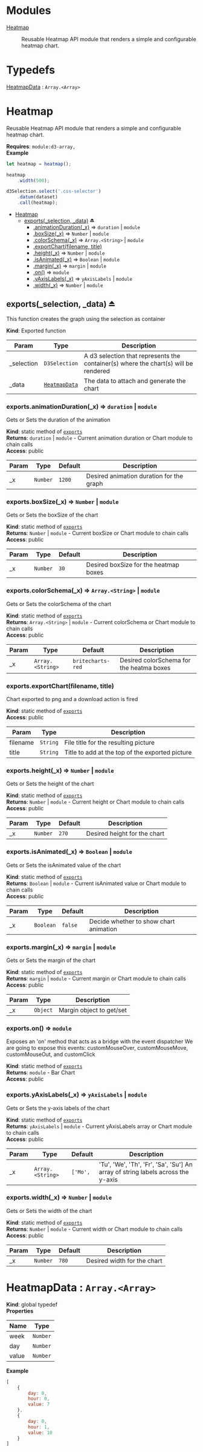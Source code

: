 # Modules

<dl>
<dt><a href="#module_Heatmap">Heatmap</a></dt>
<dd><p>Reusable Heatmap API module that renders a
simple and configurable heatmap chart.</p>
</dd>
</dl>

# Typedefs

<dl>
<dt><a href="#HeatmapData">HeatmapData</a> : <code>Array.&lt;Array&gt;</code></dt>
<dd></dd>
</dl>

<a name="module_Heatmap"></a>

# Heatmap
Reusable Heatmap API module that renders a
simple and configurable heatmap chart.

**Requires**: <code>module:d3-array,</code>  
**Example**  
```js
let heatmap = heatmap();

heatmap
    .width(500);

d3Selection.select('.css-selector')
    .datum(dataset)
    .call(heatmap);
```

* [Heatmap](#module_Heatmap)
    * [exports(_selection, _data)](#exp_module_Heatmap--exports) ⏏
        * [.animationDuration(_x)](#module_Heatmap--exports.animationDuration) ⇒ <code>duration</code> \| <code>module</code>
        * [.boxSize(_x)](#module_Heatmap--exports.boxSize) ⇒ <code>Number</code> \| <code>module</code>
        * [.colorSchema(_x)](#module_Heatmap--exports.colorSchema) ⇒ <code>Array.&lt;String&gt;</code> \| <code>module</code>
        * [.exportChart(filename, title)](#module_Heatmap--exports.exportChart)
        * [.height(_x)](#module_Heatmap--exports.height) ⇒ <code>Number</code> \| <code>module</code>
        * [.isAnimated(_x)](#module_Heatmap--exports.isAnimated) ⇒ <code>Boolean</code> \| <code>module</code>
        * [.margin(_x)](#module_Heatmap--exports.margin) ⇒ <code>margin</code> \| <code>module</code>
        * [.on()](#module_Heatmap--exports.on) ⇒ <code>module</code>
        * [.yAxisLabels(_x)](#module_Heatmap--exports.yAxisLabels) ⇒ <code>yAxisLabels</code> \| <code>module</code>
        * [.width(_x)](#module_Heatmap--exports.width) ⇒ <code>Number</code> \| <code>module</code>

<a name="exp_module_Heatmap--exports"></a>

## exports(_selection, _data) ⏏
This function creates the graph using the selection as container

**Kind**: Exported function  

| Param | Type | Description |
| --- | --- | --- |
| _selection | <code>D3Selection</code> | A d3 selection that represents                                  the container(s) where the chart(s) will be rendered |
| _data | [<code>HeatmapData</code>](#HeatmapData) | The data to attach and generate the chart |

<a name="module_Heatmap--exports.animationDuration"></a>

### exports.animationDuration(_x) ⇒ <code>duration</code> \| <code>module</code>
Gets or Sets the duration of the animation

**Kind**: static method of [<code>exports</code>](#exp_module_Heatmap--exports)  
**Returns**: <code>duration</code> \| <code>module</code> - Current animation duration or Chart module to chain calls  
**Access**: public  

| Param | Type | Default | Description |
| --- | --- | --- | --- |
| _x | <code>Number</code> | <code>1200</code> | Desired animation duration for the graph |

<a name="module_Heatmap--exports.boxSize"></a>

### exports.boxSize(_x) ⇒ <code>Number</code> \| <code>module</code>
Gets or Sets the boxSize of the chart

**Kind**: static method of [<code>exports</code>](#exp_module_Heatmap--exports)  
**Returns**: <code>Number</code> \| <code>module</code> - Current boxSize or Chart module to chain calls  
**Access**: public  

| Param | Type | Default | Description |
| --- | --- | --- | --- |
| _x | <code>Number</code> | <code>30</code> | Desired boxSize for the heatmap boxes |

<a name="module_Heatmap--exports.colorSchema"></a>

### exports.colorSchema(_x) ⇒ <code>Array.&lt;String&gt;</code> \| <code>module</code>
Gets or Sets the colorSchema of the chart

**Kind**: static method of [<code>exports</code>](#exp_module_Heatmap--exports)  
**Returns**: <code>Array.&lt;String&gt;</code> \| <code>module</code> - Current colorSchema or Chart module to chain calls  
**Access**: public  

| Param | Type | Default | Description |
| --- | --- | --- | --- |
| _x | <code>Array.&lt;String&gt;</code> | <code>britecharts-red</code> | Desired colorSchema for the heatma boxes |

<a name="module_Heatmap--exports.exportChart"></a>

### exports.exportChart(filename, title)
Chart exported to png and a download action is fired

**Kind**: static method of [<code>exports</code>](#exp_module_Heatmap--exports)  
**Access**: public  

| Param | Type | Description |
| --- | --- | --- |
| filename | <code>String</code> | File title for the resulting picture |
| title | <code>String</code> | Title to add at the top of the exported picture |

<a name="module_Heatmap--exports.height"></a>

### exports.height(_x) ⇒ <code>Number</code> \| <code>module</code>
Gets or Sets the height of the chart

**Kind**: static method of [<code>exports</code>](#exp_module_Heatmap--exports)  
**Returns**: <code>Number</code> \| <code>module</code> - Current height or Chart module to chain calls  
**Access**: public  

| Param | Type | Default | Description |
| --- | --- | --- | --- |
| _x | <code>Number</code> | <code>270</code> | Desired height for the chart |

<a name="module_Heatmap--exports.isAnimated"></a>

### exports.isAnimated(_x) ⇒ <code>Boolean</code> \| <code>module</code>
Gets or Sets the isAnimated value of the chart

**Kind**: static method of [<code>exports</code>](#exp_module_Heatmap--exports)  
**Returns**: <code>Boolean</code> \| <code>module</code> - Current isAnimated value or Chart module to chain calls  
**Access**: public  

| Param | Type | Default | Description |
| --- | --- | --- | --- |
| _x | <code>Boolean</code> | <code>false</code> | Decide whether to show chart animation |

<a name="module_Heatmap--exports.margin"></a>

### exports.margin(_x) ⇒ <code>margin</code> \| <code>module</code>
Gets or Sets the margin of the chart

**Kind**: static method of [<code>exports</code>](#exp_module_Heatmap--exports)  
**Returns**: <code>margin</code> \| <code>module</code> - Current margin or Chart module to chain calls  
**Access**: public  

| Param | Type | Description |
| --- | --- | --- |
| _x | <code>Object</code> | Margin object to get/set |

<a name="module_Heatmap--exports.on"></a>

### exports.on() ⇒ <code>module</code>
Exposes an 'on' method that acts as a bridge with the event dispatcher
We are going to expose this events:
customMouseOver, customMouseMove, customMouseOut, and customClick

**Kind**: static method of [<code>exports</code>](#exp_module_Heatmap--exports)  
**Returns**: <code>module</code> - Bar Chart  
**Access**: public  
<a name="module_Heatmap--exports.yAxisLabels"></a>

### exports.yAxisLabels(_x) ⇒ <code>yAxisLabels</code> \| <code>module</code>
Gets or Sets the y-axis labels of the chart

**Kind**: static method of [<code>exports</code>](#exp_module_Heatmap--exports)  
**Returns**: <code>yAxisLabels</code> \| <code>module</code> - Current yAxisLabels array or Chart module to chain calls  
**Access**: public  

| Param | Type | Default | Description |
| --- | --- | --- | --- |
| _x | <code>Array.&lt;String&gt;</code> | <code>[&#x27;Mo&#x27;,</code> | 'Tu', 'We', 'Th', 'Fr', 'Sa', 'Su']     An array of string labels across the y-axis |

<a name="module_Heatmap--exports.width"></a>

### exports.width(_x) ⇒ <code>Number</code> \| <code>module</code>
Gets or Sets the width of the chart

**Kind**: static method of [<code>exports</code>](#exp_module_Heatmap--exports)  
**Returns**: <code>Number</code> \| <code>module</code> - Current width or Chart module to chain calls  
**Access**: public  

| Param | Type | Default | Description |
| --- | --- | --- | --- |
| _x | <code>Number</code> | <code>780</code> | Desired width for the chart |

<a name="HeatmapData"></a>

# HeatmapData : <code>Array.&lt;Array&gt;</code>
**Kind**: global typedef  
**Properties**

| Name | Type |
| --- | --- |
| week | <code>Number</code> | 
| day | <code>Number</code> | 
| value | <code>Number</code> | 

**Example**  
```js
[
    {
        day: 0,
        hour: 0,
        value: 7
    },
    {
        day: 0,
        hour: 1,
        value: 10
    }
]
```
